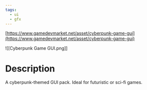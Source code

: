 ```yaml
---
tags:
  - ui
  - gfx
---
```

[https://www.gamedevmarket.net/asset/cyberpunk-game-gui](https://www.gamedevmarket.net/asset/cyberpunk-game-gui)

![[Cyberpunk Game GUI.png]]

# Description
A cyberpunk-themed GUI pack. Ideal for futuristic or sci-fi games.
